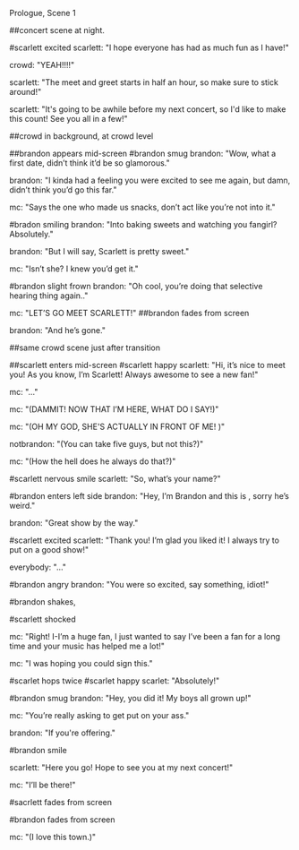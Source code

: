 Prologue, Scene 1

##concert scene at night. 

#scarlett excited 
scarlett: "I hope everyone has had as much fun as I have!"

crowd: "YEAH!!!!"

scarlett: "The meet and greet starts in half an hour, so make sure to stick around!"

scarlett: "It's going to be awhile before my next concert, so I'd like to make this count! See you all in a few!"

##crowd in background, at crowd level

##brandon appears mid-screen 
#brandon smug
brandon: "Wow, what a first date, didn’t think it’d be so glamorous."

brandon: "I kinda had a feeling you were excited to see me again, but damn, didn’t think you’d go this far."

mc: "Says the one who made us snacks, don’t act like you’re not into it."

#bradon smiling
brandon: "Into baking sweets and watching you fangirl? Absolutely."

brandon: "But I will say, Scarlett is pretty sweet."

mc: "Isn’t she? I knew you’d get it."

#brandon slight frown
brandon: "Oh cool, you’re doing that selective hearing thing again.."

mc: "LET’S GO MEET SCARLETT!"
##brandon fades from screen

brandon: "And he’s gone."

##same crowd scene just after transition

##scarlett enters mid-screen
#scarlett happy
scarlett: "Hi, it’s nice to meet you! As you know, I’m Scarlett! Always awesome to see a new fan!"

mc: "…"

mc: "(DAMMIT! NOW THAT I’M HERE, WHAT DO I SAY!)"

mc: "(OH MY GOD, SHE'S ACTUALLY IN FRONT OF ME! )"

notbrandon: "(You can take five guys, but not this?)"

mc: "(How the hell does he always do that?)"

#scarlett nervous smile
scarlett: "So, what’s your name?"

#brandon enters left side
brandon: "Hey, I’m Brandon and this is  , sorry he’s weird."

brandon: "Great show by the way."

#scarlett excited
scarlett: "Thank you! I’m glad you liked it! I always try to put on a good show!"

everybody: "..."

#brandon angry
brandon: "You were so excited, say something, idiot!"

#brandon shakes, 

#scarlett shocked

mc: "Right! I-I’m a huge fan, I just wanted to say I’ve been a fan for a long time and your music has helped me a lot!"

mc: "I was hoping you could sign this."

#scarlet hops twice
#scarlet happy
scarlet: "Absolutely!"

#brandon smug
brandon: "Hey, you did it! My boys all grown up!"

mc: "You’re really asking to get put on your ass."

brandon: "If you're offering."

#brandon smile

scarlett: "Here you go! Hope to see you at my next concert!"

mc: "I’ll be there!"

#sacrlett fades from screen

#brandon fades from screen

mc: "(I love this town.)"
